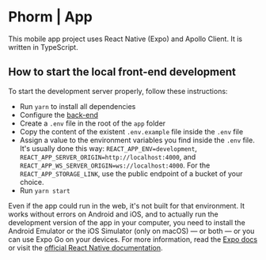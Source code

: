 # Phorm | App

This mobile app project uses React Native (Expo) and Apollo Client. It is written in TypeScript.

## How to start the local front-end development

To start the development server properly, follow these instructions:

-   Run `yarn` to install all dependencies
-   Configure the [back-end](../server)
-   Create a `.env` file in the root of the `app` folder
-   Copy the content of the existent `.env.example` file inside the `.env` file
-   Assign a value to the environment variables you find inside the `.env` file. It's usually done this way: `REACT_APP_ENV=development`, `REACT_APP_SERVER_ORIGIN=http://localhost:4000`, and `REACT_APP_WS_SERVER_ORIGIN=ws://localhost:4000`. For the `REACT_APP_STORAGE_LINK`, use the public endpoint of a bucket of your choice.
-   Run `yarn start`

Even if the app could run in the web, it's not built for that environment. It works without errors on Android and iOS, and to actually run the development version of the app in your computer, you need to install the Android Emulator or the iOS Simulator (only on macOS) — or both — or you can use Expo Go on your devices. For more information, read the [Expo docs](https://docs.expo.dev/get-started/expo-go/) or visit the [official React Native documentation](https://reactnative.dev/docs/environment-setup).
